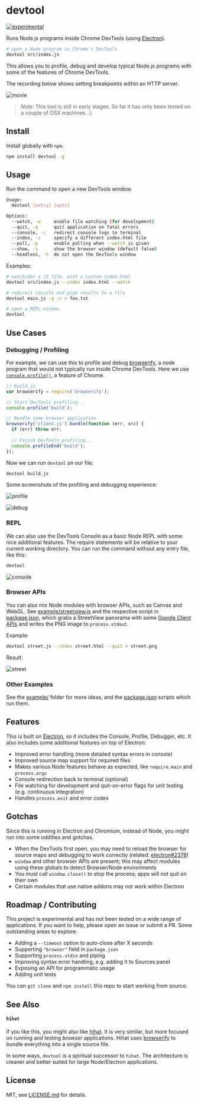 # devtool

[![experimental](http://badges.github.io/stability-badges/dist/experimental.svg)](http://github.com/badges/stability-badges)

Runs Node.js programs inside Chrome DevTools (using [Electron](https://github.com/atom/electron/)).

```sh
# open a Node program in Chrome's DevTools
devtool src/index.js
```

This allows you to profile, debug and develop typical Node.js programs with some of the features of Chrome DevTools.

The recording below shows setting breakpoints within an HTTP server.

![movie](http://i.imgur.com/V4RQSZ2.gif)

> *Note:* This tool is still in early stages. So far it has only been tested on a couple of OSX machines. :)

## Install

Install globally with `npm`.

```sh
npm install devtool -g
```

## Usage

Run the command to open a new DevTools window.

```sh
Usage:
  devtool [entry] [opts]

Options:
  --watch, -w     enable file watching (for development)
  --quit, -q      quit application on fatal errors
  --console, -c   redirect console logs to terminal
  --index, -i     specify a different index.html file
  --poll, -p      enable polling when --watch is given
  --show, -s      show the browser window (default false)
  --headless, -h  do not open the DevTools window
```

Examples:

```sh
# watch/dev a JS file, with a custom index.html
devtool src/index.js --index index.html --watch

# redirect console and pipe results to a file
devtool main.js -q -c > foo.txt

# open a REPL window
devtool
```

## Use Cases

### Debugging / Profiling

For example, we can use this to profile and debug [browserify](https://github.com/substack/node-browserify), a node program that would not typically run inside Chrome DevTools. Here we use [`console.profile()`](https://developer.chrome.com/devtools/docs/console-api), a feature of Chrome.

```js
// build.js
var browserify = require('browserify');

// Start DevTools profiling...
console.profile('build');

// Bundle some browser application
browserify('client.js').bundle(function (err, src) {
  if (err) throw err;
  
  // Finish DevTools profiling...
  console.profileEnd('build');
});
```

Now we can run `devtool` on our file:

```sh
devtool build.js
```

Some screenshots of the profiling and debugging experience:

![profile](http://i.imgur.com/vSu7Lcz.png)

![debug](http://i.imgur.com/O4DZHyv.png)

### REPL

We can also use the DevTools Console as a basic Node REPL with some nice additional features. The require statements will be relative to your current working directory. You can run the command without any entry file, like this:

```sh
devtool
```

![console](http://i.imgur.com/bnInBHA.png)

### Browser APIs

You can also mix Node modules with browser APIs, such as Canvas and WebGL. See [example/streetview.js](./example/streetview.js) and the respective script in [package.json](./package.json), which grabs a StreetView panorama with some [Google Client APIs](https://developers.google.com/discovery/libraries?hl=en) and writes the PNG image to `process.stdout`.

Example:

```sh
devtool street.js --index street.html --quit > street.png
```

Result:

![street](http://i.imgur.com/GzqrTK2.png)

### Other Examples

See the [example/](./example/) folder for more ideas, and the [package.json](./package.json) scripts which run them.

## Features

This is built on [Electron](https://github.com/atom/electron/), so it includes the Console, Profile, Debugger, etc. It also includes some additional features on top of Electron:

- Improved error handling (more detailed syntax errors in console)
- Improved source map support for required files
- Makes various Node features behave as expected, like `require.main` and `process.argv`
- Console redirection back to terminal (optional)
- File watching for development and quit-on-error flags for unit testing (e.g. continuous integration)
- Handles `process.exit` and error codes

## Gotchas

Since this is running in Electron and Chromium, instead of Node, you might run into some oddities and gotchas. 

- When the DevTools first open, you may need to reload the browser for source maps and debugging to work correctly (related: [electron#2379](https://github.com/atom/electron/issues/2379))
- `window` and other browser APIs are present; this may affect modules using these globals to detect Browser/Node environments
- You must call `window.close()` to stop the process; apps will not quit on their own
- Certain modules that use native addons may not work within Electron

## Roadmap / Contributing

This project is experimental and has not been tested on a wide range of applications. If you want to help, please open an issue or submit a PR. Some outstanding areas to explore:

- Adding a `--timeout` option to auto-close after X seconds
- Supporting `"browser"` field in `package.json`
- Supporting `process.stdin` and piping
- Improving syntax error handling, e.g. adding it to Sources panel
- Exposing an API for programmatic usage
- Adding unit tests

You can `git clone` and `npm install` this repo to start working from source.

## See Also
#### `hihat`

If you like this, you might also like [hihat](https://github.com/Jam3/hihat). It is very similar, but more focused on running and testing *browser* applications. Hihat uses [browserify](https://www.npmjs.com/package/browserify) to bundle everything into a single source file.

In some ways, `devtool` is a spiritual successor to `hihat`. The architecture is cleaner and better suited for large Node/Electron applications.

## License

MIT, see [LICENSE.md](http://github.com/Jam3/devtool/blob/master/LICENSE.md) for details.
